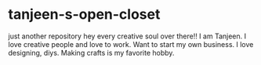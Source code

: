 # tanjeen-s-open-closet
just another repository
hey every creative soul over there!!
I am Tanjeen.
I love creative people and love to work.
Want to start my own business.
I love designing, diys.
Making crafts is my favorite hobby.
